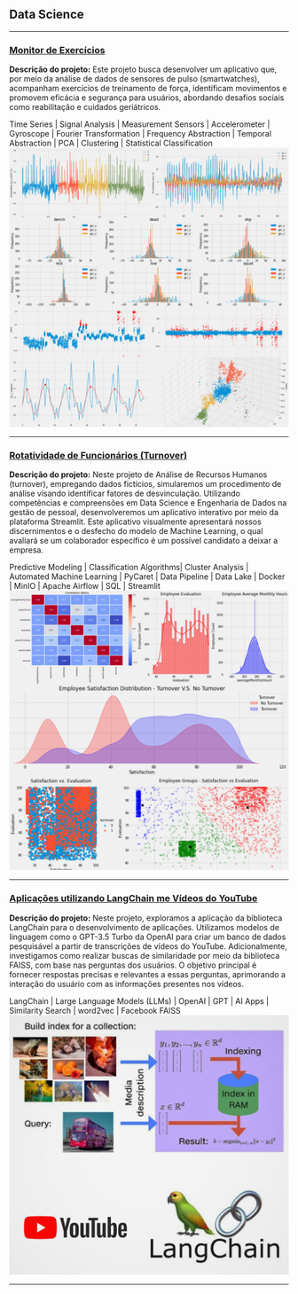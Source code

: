 ## **Data Science**
---

### [Monitor de Exercícios](https://github.com/andre-balbi/monitor-exercicios)
**Descrição do projeto:** Este projeto busca desenvolver um aplicativo que, por meio da análise de dados de sensores de pulso (smartwatches), acompanham exercícios de treinamento de força, identificam movimentos e promovem eficácia e segurança para usuários, abordando desafios sociais como reabilitação e cuidados geriátricos.

Time Series | Signal Analysis | Measurement Sensors | Accelerometer | Gyroscope | Fourier Transformation | Frequency Abstraction | Temporal Abstraction | PCA | Clustering | Statistical Classification
[<img src="images/fitness-tracker.png?raw=true"/>](https://github.com/andre-balbi/monitor-exercicios)


---
### [Rotatividade de Funcionários (Turnover)](https://github.com/andre-balbi/rotatividade-funcionarios)
**Descrição do projeto:** Neste projeto de Análise de Recursos Humanos (turnover), empregando dados fictícios, simularemos um procedimento de análise visando identificar fatores de desvinculação. Utilizando competências e compreensões em Data Science e Engenharia de Dados na gestão de pessoal, desenvolveremos um aplicativo interativo por meio da plataforma Streamlit. Este aplicativo visualmente apresentará nossos discernimentos e o desfecho do modelo de Machine Learning, o qual avaliará se um colaborador específico é um possível candidato a deixar a empresa.

Predictive Modeling | Classification Algorithms| Cluster Analysis | Automated Machine Learning | PyCaret | Data Pipeline | Data Lake | Docker | MinIO | Apache Airflow | SQL | Streamlit 
[<img src="images/rot_func.jpg?raw=true"/>](https://github.com/andre-balbi/rotatividade-funcionarios)

---

### [Aplicações utilizando LangChain me Vídeos do YouTube](https://github.com/andre-balbi/yt-langchain)

**Descrição do projeto:** Neste projeto, exploramos a aplicação da biblioteca LangChain para o desenvolvimento de aplicações. Utilizamos modelos de linguagem como o GPT-3.5 Turbo da OpenAI para criar um banco de dados pesquisável a partir de transcrições de vídeos do YouTube. Adicionalmente, investigamos como realizar buscas de similaridade por meio da biblioteca FAISS, com base nas perguntas dos usuários. O objetivo principal é fornecer respostas precisas e relevantes a essas perguntas, aprimorando a interação do usuário com as informações presentes nos vídeos.

LangChain | Large Language Models (LLMs) | OpenAI | GPT | AI Apps | Similarity Search | word2vec | Facebook FAISS
[<img src="images/youtube_langchain.png?raw=true"/>](https://github.com/andre-balbi/yt-langchain)





---

